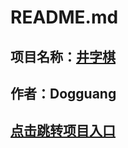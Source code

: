 # **README.md**
## 项目名称：[井字棋](https://dogguang.github.io/cross/)
## 作者：Dogguang
## [点击跳转项目入口](https://dogguang.github.io/cross/)
